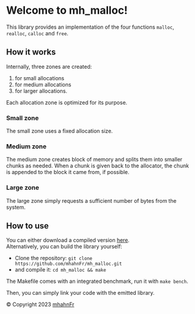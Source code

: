 # Welcome to **mh_malloc**!
This library provides an implementation of the four functions `malloc`, `realloc`,
`calloc` and `free`.

## How it works
Internally, three zones are created:
1. for small allocations
2. for medium allocations
3. for larger allocations.

Each allocation zone is optimized for its purpose.

### Small zone
The small zone uses a fixed allocation size.

### Medium zone
The medium zone creates block of memory and splits them into smaller chunks as
needed. When a chunk is given back to the allocator, the chunk is appended to
the block it came from, if possible.

### Large zone
The large zone simply requests a sufficient number of bytes from the system.

## How to use
You can either download a compiled version [here][2].  
Alternatively, you can build the library yourself:
- Clone the repository: `git clone https://github.com/mhahnFr/mh_malloc.git`
- and compile it: `cd mh_malloc && make`

The Makefile comes with an integrated benchmark, run it with `make bench`.

Then, you can simply link your code with the emitted library.

© Copyright 2023 [mhahnFr][1]

[1]: https://github.com/mhahnFr
[2]: https://github.com/mhahnFr/mh_malloc/releases
